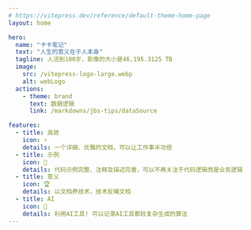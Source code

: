 ```yaml
---
# https://vitepress.dev/reference/default-theme-home-page
layout: home

hero:
  name: "卡卡笔记"
  text: "人生的意义在于人本身"
  tagline: 人活到100岁，影像的大小是46,195.3125 TB
  image: 
    src: /vitepress-logo-large.webp
    alt: webLogo
  actions:
    - theme: brand
      text: 数据逻辑
      link: /markdowns/jbs-tips/dataSource

features:
  - title: 高效
    icon: ⚡
    details: 一个详细、优雅的文档，可以让工作事半功倍
  - title: 示例
    icon: 🎨
    details: 代码示例完整、注释及描述完善，可以不再关注于代码逻辑而是业务逻辑
  - title: 意义
    icon: 🏆
    details: 以文档养技术，技术反哺文档
  - title: AI
    icon: 🚀
    details: 利用AI工具! 可以记录AI工具都较复杂生成的算法
---
```


<script setup>
import Footer from './layout/Footer.vue'
</script>

<Footer />

<style>
:root {
  --vp-home-hero-name-color: transparent;
  --vp-home-hero-name-background: -webkit-linear-gradient(120deg, #bd34fe, #41d1ff);
  --vp-home-hero-image-background-image: linear-gradient(-45deg, #bd34fe 50%, #47caff 50%);
  --vp-home-hero-image-filter: blur(44px);
}
</style>